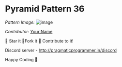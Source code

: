 # Pyramid Pattern 36

*Pattern Image:* ![image](../Patterns/Pyramid_Patterns/img/pyramidpattern36.PNG)

*Contributor:* [Your Name](https://github.com/Unknown-Cypher)

:star2: Star it :fork_and_knife:Fork it :handshake: Contribute to it!

Discord server  - http://pragmaticprogrammer.in/discord

Happy Coding :purple_heart: